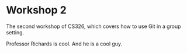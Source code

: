 # Workshop 2

The second workshop of CS326, which covers how to use Git in a group setting.

Professor Richards is cool. And he is a cool guy.
